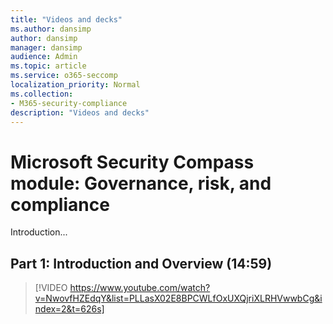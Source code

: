 ```yaml
---
title: "Videos and decks"
ms.author: dansimp
author: dansimp
manager: dansimp
audience: Admin
ms.topic: article
ms.service: o365-seccomp
localization_priority: Normal
ms.collection:
- M365-security-compliance
description: "Videos and decks"
---
```


# Microsoft Security Compass module: Governance, risk, and compliance
Introduction...

## Part 1: Introduction and Overview (14:59)

> [!VIDEO https://www.youtube.com/watch?v=NwovfHZEdqY&list=PLLasX02E8BPCWLfOxUXQjriXLRHVwwbCg&index=2&t=626s]




